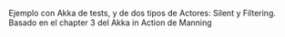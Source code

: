 Ejemplo con Akka de tests, y de dos tipos de Actores: Silent y Filtering. Basado en el chapter 3 del Akka in Action de Manning
